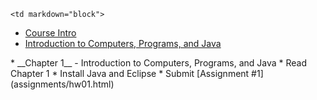 	<td markdown="block">
* [Course Intro](slides/01/intro.html)
* [Introduction to Computers, Programs, and Java](slides/01/first-program.html)

<!--
* [First Java Program](slides/01/first-java.html)
-->
</td>
	<td markdown="block">
* __Chapter 1__ - Introduction to Computers, Programs, and Java
</td>
	<td markdown="block">
* Read Chapter 1
* Install Java and Eclipse 
* Submit [Assignment #1](assignments/hw01.html)
</td>
